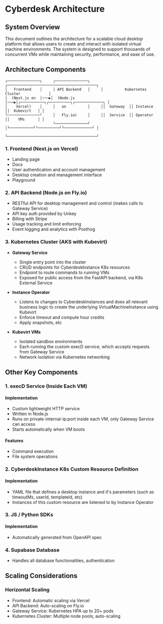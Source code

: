 # Cyberdesk Architecture

## System Overview

This document outlines the architecture for a scalable cloud desktop platform that allows users to create and interact with isolated virtual machine environments. The system is designed to support thousands of concurrent VMs while maintaining security, performance, and ease of use.

## Architecture Components

```
┌───────────────┐     ┌───────────────┐     ┌─────────────────────────────────────────┐
│   Frontend    │     │ API Backend   │     │          Kubernetes Cluster             │
│  (Next.js on  │───▶│  (Node.js      │───▶│┌───────────┐┌──────────┐┌─────────────┐ │
│    Vercel)    │     │   on          │     ││  Gateway  ││ Instance ││  Kubevirt   │ │
└───────────────┘     │   Fly.io)     │     ││  Service  ││ Operator ││    VMs      │ │
                      └───────────────┘     │└───────────┘└──────────┘└─────────────┘ │
                                            └─────────────────────────────────────────┘
```

### 1. Frontend (Next.js on Vercel)
- Landing page
- Docs
- User authentication and account management
- Desktop creation and management interface
- Playground

### 2. API Backend (Node.js on Fly.io)
- RESTful API for desktop management and control (makes calls to Gateway Service)
- API key auth provided by Unkey
- Billing with Stripe
- Usage tracking and limit enforcing
- Event logging and analytics with Posthog

### 3. Kubernetes Cluster (AKS with Kubevirt)

- **Gateway Service**
  - Single entry point into the cluster
  - CRUD endpoints for CyberdeskInstance K8s resources
  - Endpoint to route commands to running VMs
  - Exposed for public access from the FastAPI backend, via K8s External Service

- **Instance Operator**
  - Listens to changes to CyberdeskInstances and does all relevant business logic to create the underlying VirtualMachineInstance using Kubevirt
  - Enforce timeout and compute hour credits
  - Apply snapshots, etc
  
- **Kubevirt VMs**
  - Isolated sandbox environments
  - Each running the custom execD service, which accepts requests from Gateway Service
  - Network isolation via Kubernetes networking

## Other Key Components

### 1. execD Service (Inside Each VM)

#### Implementation
- Custom lightweight HTTP service
- Written in Node.js
- Runs on private-internal-ip:port inside each VM, only Gateway Service can access
- Starts automatically when VM boots

#### Features
- Command execution
- File system operations

### 2. CyberdeskInstance K8s Custom Resource Definition

#### Implementation
- YAML file that defines a desktop instance and it's parameters (such as timeoutMs, userId, templateId, etc)
- Instances of this custom resource are listened to by Instance Operator

### 3. JS / Python SDKs

#### Implementation
- Automatically generated from OpenAPI spec

### 4. Supabase Database
- Handles all database functionalities, authentication

## Scaling Considerations

### Horizontal Scaling
- Frontend: Automatic scaling via Vercel
- API Backend: Auto-scaling on Fly.io
- Gateway Service: Kubernetes HPA up to 20+ pods
- Kubernetes Cluster: Multiple node pools, auto-scaling


